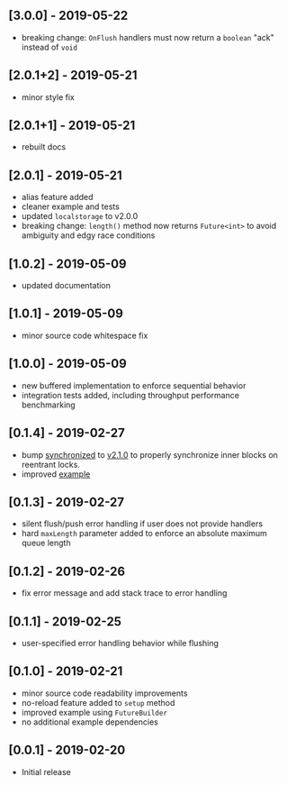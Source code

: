 ## [3.0.0] - 2019-05-22
- breaking change: `OnFlush` handlers must now return a `boolean` "ack" instead
of `void`

## [2.0.1+2] - 2019-05-21
- minor style fix

## [2.0.1+1] - 2019-05-21
- rebuilt docs

## [2.0.1] - 2019-05-21
- alias feature added
- cleaner example and tests
- updated `localstorage` to v2.0.0
- breaking change: `length()` method now returns `Future<int>` to avoid
ambiguity and edgy race conditions

## [1.0.2] - 2019-05-09
- updated documentation

## [1.0.1] - 2019-05-09
- minor source code whitespace fix

## [1.0.0] - 2019-05-09

- new buffered implementation to enforce sequential behavior
- integration tests added, including throughput performance benchmarking

## [0.1.4] - 2019-02-27

- bump [synchronized](https://pub.dartlang.org/packages/synchronized) to 
[v2.1.0](
https://pub.dartlang.org/packages/synchronized/versions/2.1.0) to properly
synchronize inner blocks on reentrant locks.
- improved [example](
https://pub.dartlang.org/packages/flutter_persistent_queue#-example-tab-)

## [0.1.3] - 2019-02-27

- silent flush/push error handling if user does not provide handlers
- hard `maxLength` parameter added to enforce an absolute maximum queue length

## [0.1.2] - 2019-02-26

- fix error message and add stack trace to error handling

## [0.1.1] - 2019-02-25

- user-specified error handling behavior while flushing

## [0.1.0] - 2019-02-21

- minor source code readability improvements
- no-reload feature added to `setup` method
- improved example using `FutureBuilder`
- no additional example dependencies

## [0.0.1] - 2019-02-20

- Initial release
